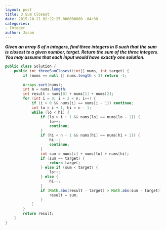```yaml
---
layout: post
title: 3 Sum Closest
date: 2015-10-21 02:22:25.000000000 -04:00
categories:
- Integer
author: Jason
---
```

<p><strong><em>Given an array S of n integers, find three integers in S such that the sum is closest to a given number, target. Return the sum of the three integers. You may assume that each input would have exactly one solution.</em></strong></p>


``` java
public class Solution {
    public int threeSumClosest(int[] nums, int target) {
        if (nums == null || nums.length < 3) return -1;
        
        Arrays.sort(nums);
        int n = nums.length;
        int result = nums[0] + nums[1] + nums[2];
        for (int i = 0; i + 2 < n; i++) {
            if (i > 0 && nums[i] == nums[i - 1]) continue;
            int lo = i + 1, hi = n - 1;
            while (lo < hi) {
                if (lo > i + 1 && nums[lo] == nums[lo - 1]) {
                    lo++;
                    continue;
                } 
                if (hi < n - 1 && nums[hi] == nums[hi + 1]) {
                    hi--;
                    continue;
                }
                int sum = nums[i] + nums[lo] + nums[hi];
                if (sum == target) {
                    return target;
                } else if (sum < target) {
                    lo++;
                } else {
                    hi--;
                }
                if (Math.abs(result - target) > Math.abs(sum - target)) {
                    result = sum;
                }
            }
        }
        return result;
    }
}
```
